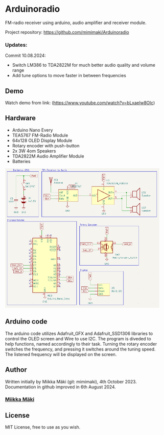 # Arduinoradio 

FM-radio receiver using arduino, audio amplifier and receiver module.

Project repository: https://github.com/mimimaki/Arduinoradio

### Updates:
Commit 10.08.2024:
* Switch LM386 to TDA2822M for much better audio quality and volume range
* Add tune options to move faster in between frequencies

## Demo
Watch demo from link: 
(https://www.youtube.com/watch?v=bLxaeIw8OIc)

## Hardware

* Arduino Nano Every
* TEA5767 FM-Radio Module
* 64x128 OLED Display Module
* Rotary encoder with push-button
* 2x 3W 4om Speakers
* TDA2822M Audio Amplifier Module
* Batteries

![Schematic](media/arduinoradio_schematics.png)

## Arduino code

The arduino code utilizes Adafruit_GFX and Adafruit_SSD1306 libraries to control the OLED screen and Wire to use I2C. The program is diveded to help functions, named accordingly to their task. Turning the rotary encoder switches the frequency, and pressing it switches around the tuning speed. The listened frequency will be displayed on the screen.

## Author
Written initially by Miikka Mäki (git: mimimaki), 4th October 2023. Documentation in github improved in 6th August 2024.
### [Miikka Mäki](https://github.com/mimimaki)

## License
MIT License, free to use as you wish. 
